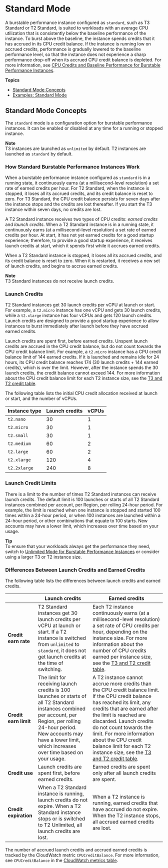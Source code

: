 # Standard Mode<a name="burstable-performance-instances-standard-mode"></a>

A burstable performance instance configured as `standard`, such as T3 Standard or T2 Standard, is suited to workloads with an average CPU utilization that is consistently below the baseline performance of the instance\. To burst above the baseline, the instance spends credits that it has accrued in its CPU credit balance\. If the instance is running low on accrued credits, performance is gradually lowered to the baseline performance level, so that the instance does not experience a sharp performance drop\-off when its accrued CPU credit balance is depleted\. For more information, see [CPU Credits and Baseline Performance for Burstable Performance Instances](burstable-credits-baseline-concepts.md)\.

**Topics**
+ [Standard Mode Concepts](#burstable-performance-instances-standard-mode-concepts)
+ [Examples: Standard Mode](standard-mode-examples.md)

## Standard Mode Concepts<a name="burstable-performance-instances-standard-mode-concepts"></a>

The `standard` mode is a configuration option for burstable performance instances\. It can be enabled or disabled at any time for a running or stopped instance\. 

**Note**  
T3 instances are launched as `unlimited` by default\.
T2 instances are launched as `standard` by default\.

### How Standard Burstable Performance Instances Work<a name="how-burstable-performance-instances-standard-works"></a>

When a burstable performance instance configured as `standard` is in a running state, it continuously earns \(at a millisecond\-level resolution\) a set rate of earned credits per hour\. For T2 Standard, when the instance is stopped, it loses all its accrued credits, and its credit balance is reset to zero\. For T3 Standard, the CPU credit balance persists for seven days after the instance stops and the credits are lost thereafter\. If you start the T3 instance within seven days, no credits are lost\.

A T2 Standard instance receives two types of CPU credits: *earned credits* and *launch credits*\. When a T2 Standard instance is in a running state, it continuously earns \(at a millisecond\-level resolution\) a set rate of earned credits per hour\. At start, it has not yet earned credits for a good startup experience; therefore, to provide a good startup experience, it receives launch credits at start, which it spends first while it accrues earned credits\.

When a T2 Standard instance is stopped, it loses all its accrued credits, and its credit balance is reset to zero\. When it is restarted, it receives a new set of launch credits, and begins to accrue earned credits\.

**Note**  
T3 Standard instances do not receive launch credits\.

### Launch Credits<a name="launch-credits"></a>

T2 Standard instances get 30 launch credits per vCPU at launch or start\. For example, a `t2.micro` instance has one vCPU and gets 30 launch credits, while a `t2.xlarge` instance has four vCPUs and gets 120 launch credits\. Launch credits are designed to provide a good startup experience to allow instances to burst immediately after launch before they have accrued earned credits\.

Launch credits are spent first, before earned credits\. Unspent launch credits are accrued in the CPU credit balance, but do not count towards the CPU credit balance limit\. For example, a `t2.micro` instance has a CPU credit balance limit of 144 earned credits\. If it is launched and remains idle for 24 hours, its CPU credit balance reaches 174 \(30 launch credits \+ 144 earned credits\), which is over the limit\. However, after the instance spends the 30 launch credits, the credit balance cannot exceed 144\. For more information about the CPU credit balance limit for each T2 instance size, see the [T3 and T2 credit table](burstable-credits-baseline-concepts.md#burstable-performance-instances-credit-table)\.

The following table lists the initial CPU credit allocation received at launch or start, and the number of vCPUs\.


|  Instance type  |  Launch credits  |  vCPUs  | 
| --- | --- | --- | 
|  `t2.nano`  |  30  |  1  | 
|  `t2.micro`  |  30  |  1  | 
|  `t2.small`  |  30  |  1  | 
|  `t2.medium`  |  60  |  2  | 
|  `t2.large`  |  60  |  2  | 
|  `t2.xlarge`  |  120  |  4  | 
|  `t2.2xlarge`  |  240  |  8  | 

### Launch Credit Limits<a name="launch-credit-limits"></a>

There is a limit to the number of times T2 Standard instances can receive launch credits\. The default limit is 100 launches or starts of all T2 Standard instances combined per account, per Region, per rolling 24\-hour period\. For example, the limit is reached when one instance is stopped and started 100 times within a 24\-hour period, or when 100 instances are launched within a 24\-hour period, or other combinations that equate to 100 starts\. New accounts may have a lower limit, which increases over time based on your usage\.

**Tip**  
To ensure that your workloads always get the performance they need, switch to [Unlimited Mode for Burstable Performance Instances](burstable-performance-instances-unlimited-mode.md) or consider using a larger T3 or T2 instance size\.

### Differences Between Launch Credits and Earned Credits<a name="burstable-performance-instances-diff-launch-earned-credits"></a>

The following table lists the differences between launch credits and earned credits\.


|   |  Launch credits  |  Earned credits  | 
| --- | --- | --- | 
|  **Credit earn rate**  |  T2 Standard instances get 30 launch credits per vCPU at launch or start\. If a T2 instance is switched from `unlimited` to `standard`, it does not get launch credits at the time of switching\.  |  Each T2 instance continuously earns \(at a millisecond\-level resolution\) a set rate of CPU credits per hour, depending on the instance size\. For more information about the number of CPU credits earned per instance size, see the [T3 and T2 credit table](burstable-credits-baseline-concepts.md#burstable-performance-instances-credit-table)\.  | 
|  **Credit earn limit**  |  The limit for receiving launch credits is 100 launches or starts of all T2 Standard instances combined per account, per Region, per rolling 24\-hour period\. New accounts may have a lower limit, which increases over time based on your usage\.  |  A T2 instance cannot accrue more credits than the CPU credit balance limit\. If the CPU credit balance has reached its limit, any credits that are earned after the limit is reached are discarded\. Launch credits do not count towards the limit\. For more information about the CPU credit balance limit for each T2 instance size, see the [T3 and T2 credit table](burstable-credits-baseline-concepts.md#burstable-performance-instances-credit-table)\.  | 
|  **Credit use**  |  Launch credits are spent first, before earned credits\.  |  Earned credits are spent only after all launch credits are spent\.  | 
|  **Credit expiration**  |  When a T2 Standard instance is running, launch credits do not expire\. When a T2 Standard instance stops or is switched to T2 Unlimited, all launch credits are lost\.  |  When a T2 instance is running, earned credits that have accrued do not expire\. When the T2 instance stops, all accrued earned credits are lost\.  | 

The number of accrued launch credits and accrued earned credits is tracked by the CloudWatch metric `CPUCreditBalance`\. For more information, see `CPUCreditBalance` in the [CloudWatch metrics table](burstable-performance-instances-monitoring-cpu-credits.md#burstable-performance-instances-CW-metrics-table)\.